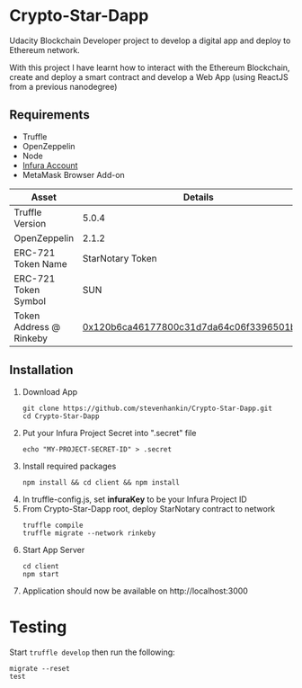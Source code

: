 # Crypto-Star-Dapp
Udacity Blockchain Developer project to develop a digital app and deploy to Ethereum network.

With this project I have learnt how to interact with the Ethereum Blockchain, create and deploy a smart contract
and develop a Web App (using ReactJS from a previous nanodegree)

## Requirements
* Truffle
* OpenZeppelin 
* Node
* [Infura Account](https://infura.io/)
* MetaMask Browser Add-on

Asset|Details
---|---
Truffle Version|5.0.4
OpenZeppelin|2.1.2
ERC-721 Token Name|StarNotary Token
ERC-721 Token Symbol|SUN
Token Address @ Rinkeby|[0x120b6ca46177800c31d7da64c06f3396501bf13f](https://rinkeby.etherscan.io/address/0x120b6ca46177800c31d7da64c06f3396501bf13f)

## Installation
1) Download App
    ```
    git clone https://github.com/stevenhankin/Crypto-Star-Dapp.git
    cd Crypto-Star-Dapp
    ```
2) Put your Infura Project Secret into ".secret" file
    ```
    echo "MY-PROJECT-SECRET-ID" > .secret
    ```
3) Install required packages
    ```
    npm install && cd client && npm install
    ```
4) In truffle-config.js, set **infuraKey** to be your Infura Project ID
5) From Crypto-Star-Dapp root, deploy StarNotary contract to network
    ```
    truffle compile
    truffle migrate --network rinkeby
    ```
6) Start App Server
    ```
    cd client
    npm start
    ```
7) Application should now be available on http://localhost:3000

# Testing
Start ```truffle develop``` then run the following:
```
migrate --reset
test
```
